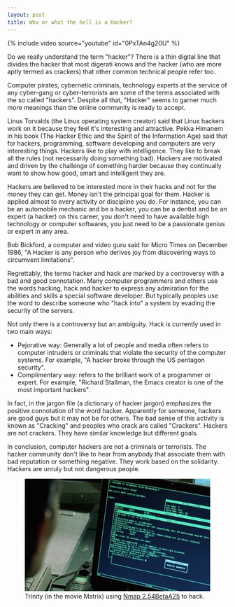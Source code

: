 ```yaml
---
layout: post
title: Who or what the hell is a Hacker?
---
```


{% include video source="youtube" id="0PxTAn4g20U" %}

Do we really understand the term "hacker"? There is a thin digital line that divides the hacker that most digerati knows and the hacker (who are more aptly termed as crackers) that other common technical people refer too.

Computer pirates, cybernetic criminals, technology experts at the service of any cyber-gang or cyber-terrorists are some of the terms associated with the so called "hackers". Despite all that, "Hacker" seems to garner much more meanings than the online community is ready to accept.

Linus Torvalds (the Linux operating system creator) said that Linux hackers work on it because they feel it's interesting and attractive.  Pekka Himanem in his book (The Hacker Ethic and the Spirit of the Information Age) said that for hackers, programming, software developing and computers are very interesting things. Hackers like to play with intelligence. They like to break all the rules (not necessarily doing something bad). Hackers are motivated and driven by the challenge of something harder because they continually want to show how good, smart and intelligent they are.

Hackers are believed to be interested more in their hacks and not for the money they can get. Money isn't the principal goal for them. Hacker is applied almost to every activity or discipline you do. For instance, you can be an automobile mechanic and be a hacker, you can be a dentist and be an expert (a hacker) on this career, you don't need to have available high technology or computer softwares, you just need to be a passionate genius or expert in any area.

Bob Bickford, a computer and video guru said for Micro Times on December 1986, "A Hacker is any person who derives joy from discovering ways to circumvent limitations".

Regrettably, the terms hacker and hack are marked by a controversy with a bad and good connotation. Many computer programmers and others use  the words hacking, hack and hacker to express any admiration for the abilities and skills a special software developer. But typically peoples use the word to describe someone who "hack into" a system by evading the security of the servers.

Not only there is a controversy but an ambiguity.  Hack is currently used in two main ways:

- Pejorative way: Generally a lot of people and media often refers to computer intruders or criminals that violate the security of the computer systems. For example, "A hacker broke through the US pentagon security".
- Complimentary way: refers to the brilliant work of a programmer or expert. For example, "Richard Stallman, the Emacs creator is one of the most important hackers".

In fact, in the jargon file (a dictionary of hacker jargon) emphasizes the positive connotation of the word hacker. Apparently for someone, hackers are good guys but it may not be for others.  The bad sense of this activity is known as "Cracking" and peoples who crack are called "Crackers". Hackers are not crackers. They have similar knowledge but different goals.

In conclusion, computer hackers are not a criminals or terrorists. The hacker community don't like to hear from anybody that associate them with bad  reputation or something negative. They work based on the solidarity. Hackers are unruly but not dangerous people.

<figure>
  <img src="/static/2007/matrix-trinity-nmap-2.54betaA25.jpg" alt="In Matrix, Tnity uses Nmap" loading="lazy">
  <figcaption>
    Trinity (in the movie Matrix) using <a href="http://insecure.org/nmap/nmap_inthenews.html">Nmap 2.54BetaA25</a> to hack.
  </figcaption>
</figure>

